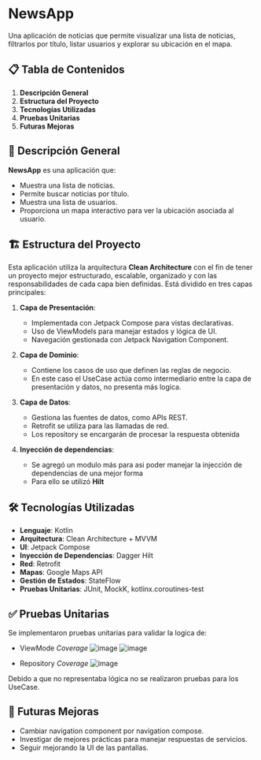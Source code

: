 # NewsApp

Una aplicación de noticias que permite visualizar una lista de noticias, filtrarlos por título, listar usuarios y explorar su ubicación en el mapa.

## 📋 Tabla de Contenidos
1. **Descripción General**
2. **Estructura del Proyecto**
3. **Tecnologías Utilizadas**
4. **Pruebas Unitarias**
5. **Futuras Mejoras**

## 📖 Descripción General

**NewsApp** es una aplicación que:
- Muestra una lista de noticias.
- Permite buscar noticias por título.
- Muestra una lista de usuarios.
- Proporciona un mapa interactivo para ver la ubicación asociada al usuario.
  
## 🏗️ Estructura del Proyecto

Esta aplicación utiliza la arquitectura **Clean Architecture** con el fin de tener un proyecto mejor estructurado, escalable, organizado  y con las responsabilidades de cada capa bien definidas.
Está dividido en tres capas principales:

1. **Capa de Presentación**:
   - Implementada con Jetpack Compose para vistas declarativas.
   - Uso de ViewModels para manejar estados y lógica de UI.
   - Navegación gestionada con Jetpack Navigation Component.

2. **Capa de Dominio**:
   - Contiene los casos de uso que definen las reglas de negocio.
   - En este caso el UseCase actúa como intermediario entre la capa de presentación y datos, no presenta más logica.

3. **Capa de Datos**:
   - Gestiona las fuentes de datos, como APIs REST.
   - Retrofit se utiliza para las llamadas de red.
   - Los repository se encargarán de procesar la respuesta obtenida
  
 4. **Inyección de dependencias**:
    - Se agregó un modulo más para asi poder manejar la injección de dependencias de una mejor forma
    - Para ello se utilizó **Hilt**

  ## 🛠️ Tecnologías Utilizadas

- **Lenguaje**: Kotlin
- **Arquitectura**: Clean Architecture + MVVM
- **UI**: Jetpack Compose
- **Inyección de Dependencias**: Dagger Hilt
- **Red**: Retrofit
- **Mapas**: Google Maps API
- **Gestión de Estados**: StateFlow
- **Pruebas Unitarias**: JUnit, MockK, kotlinx.coroutines-test

## ✅ Pruebas Unitarias
Se implementaron pruebas unitarias para validar la logica de:
- ViewMode
  *Coverage*
  ![image](https://github.com/user-attachments/assets/804ef570-c213-4b84-acd2-a0780a71762f)
  ![image](https://github.com/user-attachments/assets/742f6d02-5f9b-416d-9e63-4cef3009c2ca)

- Repository
  *Coverage*
![image](https://github.com/user-attachments/assets/f873cf7e-342d-47dc-aba4-b99a163c0a00)

Debido a que no representaba lógica no se realizaron pruebas para los UseCase.

## 🔮 Futuras Mejoras
- Cambiar navigation component por navigation compose.
- Investigar de mejores prácticas para manejar respuestas de servicios.
- Seguir mejorando la UI de las pantallas.


